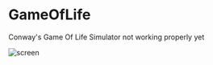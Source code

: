 # GameOfLife
Conway's Game Of Life Simulator not working properly yet


![screen](http://i.giphy.com/3o6ZsVRvwtp1LvItBC.gif)
